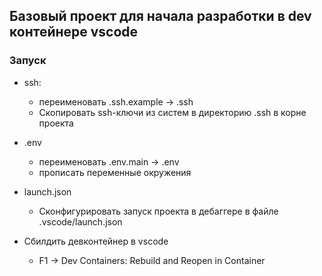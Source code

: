 ## Базовый проект для начала разработки в dev контейнере vscode

### Запуск

- ssh:
    - переименовать .ssh.example -> .ssh
    - Скопировать ssh-ключи из систем в директорию .ssh в корне проекта

- .env
    - переименовать  .env.main -> .env
    - прописать переменные окружения

- launch.json
    - Сконфигурировать запуск проекта в дебаггере в файле .vscode/launch.json

- Сбилдить девконтейнер в vscode
    - F1 -> Dev Containers: Rebuild and Reopen in Container